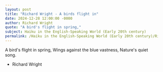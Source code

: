 ```yaml
---
layout: post
title: "Richard Wright - A birds flight in"
date: 2024-12-28 12:00:00 -0000
author: Richard Wright
quote: "A bird's flight in spring,"
subject: Haiku in the English-Speaking World (Early 20th century)
permalink: /Haiku in the English-Speaking World (Early 20th century)/Richard Wright/Richard Wright - A birds flight in
---
```


A bird's flight in spring,
Wings against the blue vastness,
Nature's quiet song.

- Richard Wright
